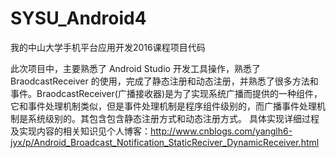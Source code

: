 # SYSU_Android4
我的中山大学手机平台应用开发2016课程项目代码

此次项目中，主要熟悉了 Android Studio 开发工具操作，熟悉了 BraodcastReceiver 的使用，完成了静态注册和动态注册，并熟悉了很多方法和事件。BraodcastReceiver(广播接收器)是为了实现系统广播而提供的一种组件，它和事件处理机制类似，但是事件处理机制是程序组件级别的，而广播事件处理机制是系统级别的。其包含包含静态注册方式和动态注册方式。
具体实现详细过程及实现内容的相关知识见个人博客：http://www.cnblogs.com/yanglh6-jyx/p/Android_Broadcast_Notification_StaticReciver_DynamicReceiver.html
